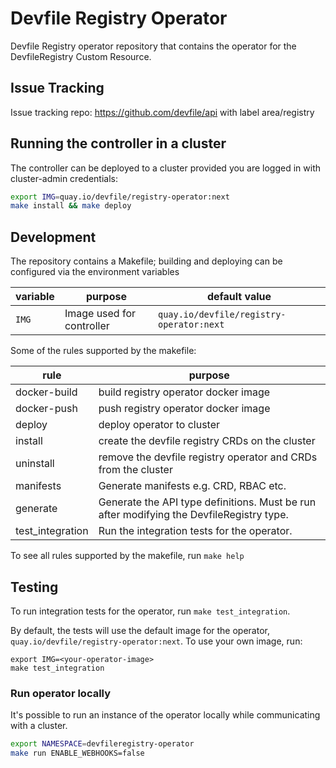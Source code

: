 # Devfile Registry Operator

Devfile Registry operator repository that contains the operator for the DevfileRegistry Custom Resource. 

## Issue Tracking

Issue tracking repo: https://github.com/devfile/api with label area/registry

## Running the controller in a cluster

The controller can be deployed to a cluster provided you are logged in with cluster-admin credentials:

```bash
export IMG=quay.io/devfile/registry-operator:next
make install && make deploy
```

## Development

The repository contains a Makefile; building and deploying can be configured via the environment variables

|variable|purpose|default value|
|---|---|---|
| `IMG` | Image used for controller | `quay.io/devfile/registry-operator:next` |

Some of the rules supported by the makefile:

|rule|purpose|
|---|---|
| docker-build | build registry operator docker image |
| docker-push | push registry operator docker image |
| deploy | deploy operator to cluster |
| install | create the devfile registry CRDs on the cluster |
| uninstall | remove the devfile registry operator and CRDs from the cluster |
| manifests | Generate manifests e.g. CRD, RBAC etc. |
| generate | Generate the API type definitions. Must be run after modifying the DevfileRegistry type. |
| test_integration | Run the integration tests for the operator. |

To see all rules supported by the makefile, run `make help`

## Testing

To run integration tests for the operator, run `make test_integration`. 

By default, the tests will use the default image for the operator, `quay.io/devfile/registry-operator:next`. To use your own image, run:

```
export IMG=<your-operator-image>
make test_integration
```

### Run operator locally
It's possible to run an instance of the operator locally while communicating with a cluster. 

```bash
export NAMESPACE=devfileregistry-operator
make run ENABLE_WEBHOOKS=false
```